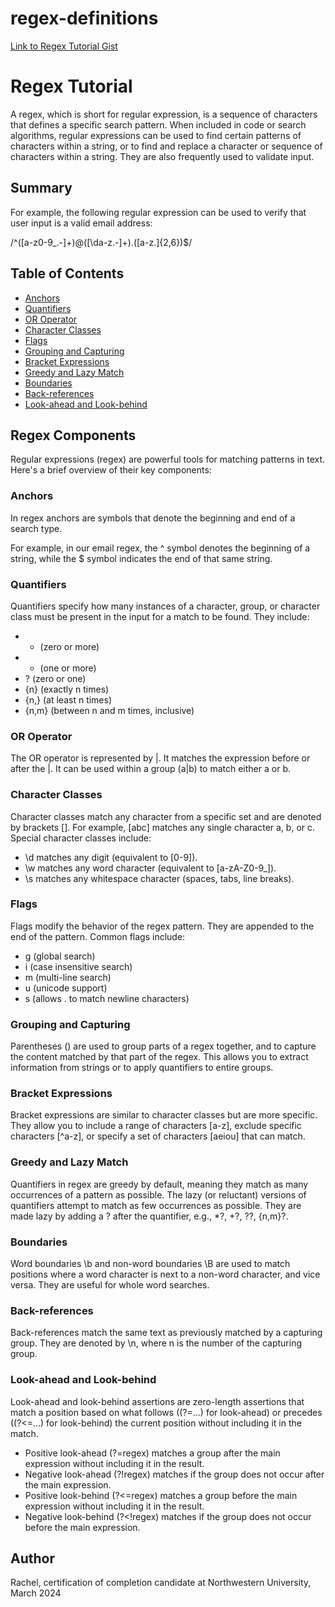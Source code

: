 # regex-definitions

[Link to Regex Tutorial Gist]([URL](https://gist.github.com/1122c/261a4db124b058b70a281bc43b892a34)https://gist.github.com/1122c/261a4db124b058b70a281bc43b892a34)

# Regex Tutorial

A regex, which is short for regular expression, is a sequence of characters that defines a specific search pattern. When included in code or search algorithms, regular expressions can be used to find certain patterns of characters within a string, or to find and replace a character or sequence of characters within a string. They are also frequently used to validate input.

## Summary

For example, the following regular expression can be used to verify that user input is a valid email address:

/^([a-z0-9_\.-]+)@([\da-z\.-]+)\.([a-z\.]{2,6})$/

## Table of Contents

- [Anchors](#anchors)
- [Quantifiers](#quantifiers)
- [OR Operator](#or-operator)
- [Character Classes](#character-classes)
- [Flags](#flags)
- [Grouping and Capturing](#grouping-and-capturing)
- [Bracket Expressions](#bracket-expressions)
- [Greedy and Lazy Match](#greedy-and-lazy-match)
- [Boundaries](#boundaries)
- [Back-references](#back-references)
- [Look-ahead and Look-behind](#look-ahead-and-look-behind)

## Regex Components

Regular expressions (regex) are powerful tools for matching patterns in text. Here's a brief overview of their key components:

### Anchors
In regex anchors are symbols that denote the beginning and end of a search type. 

For example, in our email regex, the ^ symbol denotes the beginning of a string, while the $ symbol indicates the end of that same string.

### Quantifiers

Quantifiers specify how many instances of a character, group, or character class must be present in the input for a match to be found. They include:

- * (zero or more)
- + (one or more)
- ? (zero or one)
- {n} (exactly n times)
- {n,} (at least n times)
- {n,m} (between n and m times, inclusive)

### OR Operator

The OR operator is represented by |. It matches the expression before or after the |. It can be used within a group (a|b) to match either a or b.

### Character Classes

Character classes match any character from a specific set and are denoted by brackets []. For example, [abc] matches any single character a, b, or c. Special character classes include:

- \d matches any digit (equivalent to [0-9]).
- \w matches any word character (equivalent to [a-zA-Z0-9_]).
- \s matches any whitespace character (spaces, tabs, line breaks).

### Flags

Flags modify the behavior of the regex pattern. They are appended to the end of the pattern. Common flags include:

- g (global search)
- i (case insensitive search)
- m (multi-line search)
- u (unicode support)
- s (allows . to match newline characters)
  

### Grouping and Capturing

Parentheses () are used to group parts of a regex together, and to capture the content matched by that part of the regex. This allows you to extract information from strings or to apply quantifiers to entire groups.


### Bracket Expressions

Bracket expressions are similar to character classes but are more specific. They allow you to include a range of characters [a-z], exclude specific characters [^a-z], or specify a set of characters [aeiou] that can match.


### Greedy and Lazy Match

Quantifiers in regex are greedy by default, meaning they match as many occurrences of a pattern as possible. The lazy (or reluctant) versions of quantifiers attempt to match as few occurrences as possible. They are made lazy by adding a ? after the quantifier, e.g., *?, +?, ??, {n,m}?.


### Boundaries

Word boundaries \b and non-word boundaries \B are used to match positions where a word character is next to a non-word character, and vice versa. They are useful for whole word searches.


### Back-references

Back-references match the same text as previously matched by a capturing group. They are denoted by \n, where n is the number of the capturing group.


### Look-ahead and Look-behind

Look-ahead and look-behind assertions are zero-length assertions that match a position based on what follows ((?=...) for look-ahead) or precedes ((?<=...) for look-behind) the current position without including it in the match.

- Positive look-ahead (?=regex) matches a group after the main expression without including it in the result.
- Negative look-ahead (?!regex) matches if the group does not occur after the main expression.
- Positive look-behind (?<=regex) matches a group before the main expression without including it in the result.
- Negative look-behind (?<!regex) matches if the group does not occur before the main expression.
  

## Author

Rachel, certification of completion candidate at Northwestern University, March 2024
